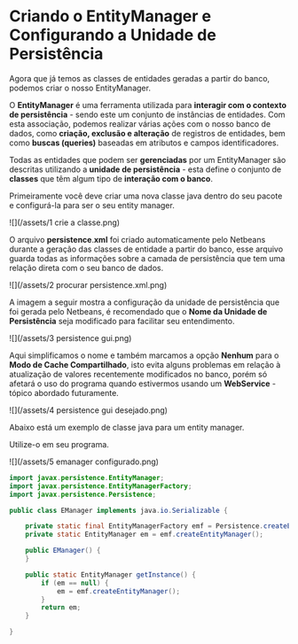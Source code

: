 # Criando o EntityManager e Configurando a Unidade de Persistência

Agora que já temos as classes de entidades geradas a partir do banco, podemos criar o nosso EntityManager.

O **EntityManager** é uma ferramenta utilizada para **interagir com o contexto de persistência** - sendo este um conjunto de instâncias de entidades. Com esta associação, podemos realizar várias ações com o nosso banco de dados, como **criação, exclusão e alteração** de registros de entidades, bem como **buscas (queries)** baseadas em atributos e campos identificadores.

Todas as entidades que podem ser **gerenciadas** por um EntityManager são descritas utilizando a **unidade de persistência** - esta define o conjunto de **classes** que têm algum tipo de **interação com o banco**.

Primeiramente você deve criar uma nova classe java dentro do seu pacote e configurá-la para ser o seu entity manager.

![](/assets/1 crie a classe.png)

O arquivo **persistence**.**xml** foi criado automaticamente pelo Netbeans durante a geração das classes de entidade a partir do banco, esse arquivo guarda todas as informações sobre a camada de persistência que tem uma relação direta com o seu banco de dados.

![](/assets/2 procurar persistence.xml.png)

A imagem a seguir mostra a configuração da unidade de persistência que foi gerada pelo Netbeans, é recomendado que o **Nome da Unidade de Persistência** seja modificado para facilitar seu entendimento.

![](/assets/3 persistence gui.png)

Aqui simplificamos o nome e também marcamos a opção **Nenhum** para o **Modo de Cache Compartilhado**, isto evita alguns problemas em relação à atualização de valores recentemente modificados no banco, porém só afetará o uso do programa quando estivermos usando um **WebService** - tópico abordado futuramente.

![](/assets/4 persistence gui desejado.png)

Abaixo está um exemplo de classe java para um entity manager.

Utilize-o em seu programa.

![](/assets/5 emanager configurado.png)

```java
import javax.persistence.EntityManager;
import javax.persistence.EntityManagerFactory;
import javax.persistence.Persistence;

public class EManager implements java.io.Serializable {

    private static final EntityManagerFactory emf = Persistence.createEntityManagerFactory("UniversidadePU");
    private static EntityManager em = emf.createEntityManager();

    public EManager() {
    }

    public static EntityManager getInstance() {
        if (em == null) {
            em = emf.createEntityManager();
        }
        return em;
    }

}
```

